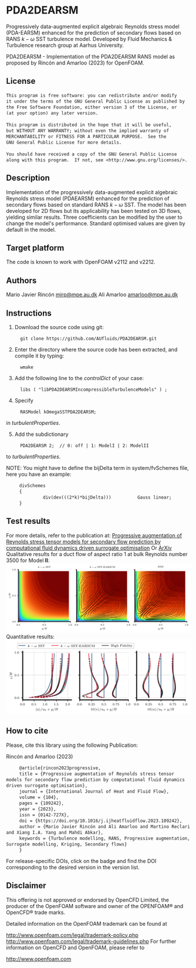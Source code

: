 # PDA2DEARSM
Progressively data-augmented explicit algebraic Reynolds stress model (PDA-EARSM) enhanced for the prediction of secondary flows based on RANS $k-\omega$ SST turbulence model.
Developed by Fluid Mechanics & Turbulence research group at Aarhus University.

PDA2DEARSM - Implementation of the PDA2DEARSM RANS model
         as proposed by Rincón and Amarloo (2023) for OpenFOAM.

## License
    This program is free software: you can redistribute and/or modify
    it under the terms of the GNU General Public License as published by
    the Free Software Foundation, either version 3 of the License, or
    (at your option) any later version.

    This program is distributed in the hope that it will be useful,
    but WITHOUT ANY WARRANTY; without even the implied warranty of
    MERCHANTABILITY or FITNESS FOR A PARTICULAR PURPOSE.  See the
    GNU General Public License for more details.

    You should have received a copy of the GNU General Public License
    along with this program.  If not, see <http://www.gnu.org/licenses/>.

## Description
Implementation of the progressively data-augmented explicit algebraic Reynolds stress model (PDAEARSM)
enhanced for the prediction of secondary flows based on standard RANS $k-\omega$ SST.
The model has been developed for 2D flows but its applicability has been tested on 3D
flows, yielding similar results.
Three coefficients can be modified by the user to change the model's performance.
Standard optimised values are given by default in the model.

## Target platform
The code is known to work with OpenFOAM v2112 and v2212.

## Authors
Mario Javier Rincón <mjrp@mpe.au.dk>
Ali Amarloo <amarloo@mpe.au.dk>

## Instructions

1. Download the source code using git:

         git clone https://github.com/AUfluids/PDA2DEARSM.git

2. Enter the directory where the source code has been extracted, and compile it by typing: 

         wmake

3. Add the following line to the _controlDict_ of your case:

         libs ( "libPDA2DEARSMIncompressibleTurbulenceModels" ) ;

4. Specify

         RASModel kOmegaSSTPDA2DEARSM;

in _turbulentProperties_.

5. Add the subdictionary

         PDA2DEARSM 2;  // 0: off | 1: ModelI | 2: ModelII

to _turbulentProperties_.

NOTE: You might have to define the bijDelta term in system/fvSchemes file, here you have an example:

         divSchemes
         {
                  div(dev(((2*k)*bijDelta)))          Gauss linear;
         }

## Test results

For more details, refer to the publication at: 
[Progressive augmentation of Reynolds stress tensor models for secondary flow prediction by computational fluid dynamics driven surrogate optimisation](https://doi.org/10.1016/j.ijheatfluidflow.2023.109242)
Or [ArXiv](https://arxiv.org/abs/2308.12720)
Qualitative results for a duct flow of aspect ratio 1 at bulk Reynolds number 3500 for Model **II**:
![alt text](https://github.com/AUfluids/PDA2DEARSM/blob/main/testCases/ductFlowAR1Reb3500/SD_u.png)
Quantitative results:
![alt text](https://github.com/AUfluids/PDA2DEARSM/blob/main/testCases/ductFlowAR1Reb3500/SD_profiles.png)

## How to cite
Please, cite this library using the following Publication:

Rincón and Amarloo (2023)

         @article{rincon2023progressive,
         title = {Progressive augmentation of Reynolds stress tensor models for secondary flow prediction by computational fluid dynamics driven surrogate optimisation},
         journal = {International Journal of Heat and Fluid Flow},
         volume = {104},
         pages = {109242},
         year = {2023},
         issn = {0142-727X},
         doi = {https://doi.org/10.1016/j.ijheatfluidflow.2023.109242},
         author = {Mario Javier Rincón and Ali Amarloo and Martino Reclari and Xiang I.A. Yang and Mahdi Abkar},
         keywords = {Turbulence modelling, RANS, Progressive augmentation, Surrogate modelling, Kriging, Secondary flows}
         }
                
For release-specific DOIs, click on the badge and find the DOI corresponding to the desired version in the version list.

## Disclaimer
This offering is not approved or endorsed by OpenCFD Limited, the producer of the OpenFOAM software and owner of the OPENFOAM® and OpenCFD® trade marks.

Detailed information on the OpenFOAM trademark can be found at

http://www.openfoam.com/legal/trademark-policy.php
http://www.openfoam.com/legal/trademark-guidelines.php
For further information on OpenCFD and OpenFOAM, please refer to

http://www.openfoam.com
